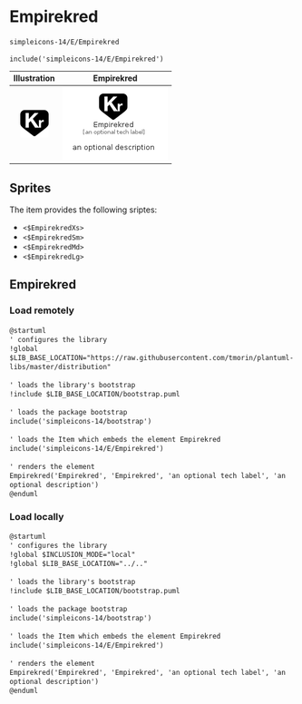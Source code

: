 # Empirekred


```text
simpleicons-14/E/Empirekred
```

```text
include('simpleicons-14/E/Empirekred')
```



| Illustration | Empirekred |
| :---: | :---: |
| ![illustration for Illustration](../../simpleicons-14/E/Empirekred.png) | ![illustration for Empirekred](../../simpleicons-14/E/Empirekred.Local.png) |



## Sprites
The item provides the following sriptes:

- `<$EmpirekredXs>`
- `<$EmpirekredSm>`
- `<$EmpirekredMd>`
- `<$EmpirekredLg>`





## Empirekred

### Load remotely
```plantuml
@startuml
' configures the library
!global $LIB_BASE_LOCATION="https://raw.githubusercontent.com/tmorin/plantuml-libs/master/distribution"

' loads the library's bootstrap
!include $LIB_BASE_LOCATION/bootstrap.puml

' loads the package bootstrap
include('simpleicons-14/bootstrap')

' loads the Item which embeds the element Empirekred
include('simpleicons-14/E/Empirekred')

' renders the element
Empirekred('Empirekred', 'Empirekred', 'an optional tech label', 'an optional description')
@enduml
```

### Load locally
```plantuml
@startuml
' configures the library
!global $INCLUSION_MODE="local"
!global $LIB_BASE_LOCATION="../.."

' loads the library's bootstrap
!include $LIB_BASE_LOCATION/bootstrap.puml

' loads the package bootstrap
include('simpleicons-14/bootstrap')

' loads the Item which embeds the element Empirekred
include('simpleicons-14/E/Empirekred')

' renders the element
Empirekred('Empirekred', 'Empirekred', 'an optional tech label', 'an optional description')
@enduml
```

